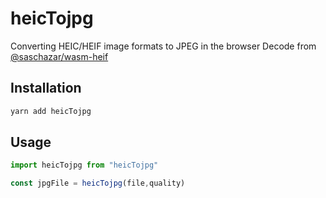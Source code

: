 # heicTojpg
Converting HEIC/HEIF image formats to JPEG in the browser
Decode from [@saschazar/wasm-heif](https://github.com/saschazar21/webassembly/tree/main/packages/heif) 

## Installation
```bash
yarn add heicTojpg
```
## Usage
```javascript
import heicTojpg from "heicTojpg" 

const jpgFile = heicTojpg(file,quality)
```
